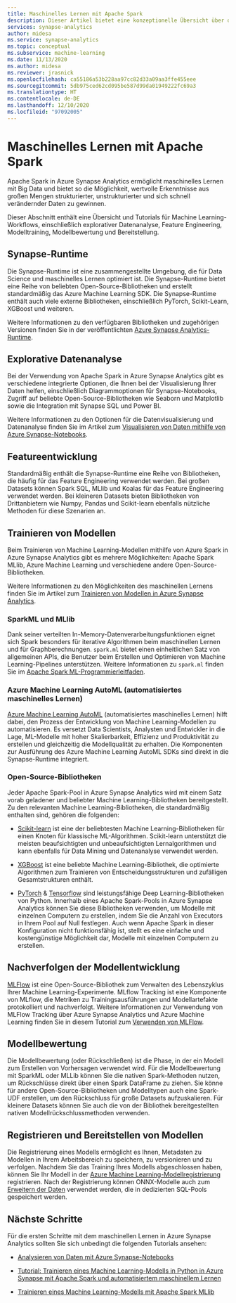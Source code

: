```yaml
---
title: Maschinelles Lernen mit Apache Spark
description: Dieser Artikel bietet eine konzeptionelle Übersicht über die durch Apache Spark on Azure Synapse Analytics verfügbaren Machine Learning- und Data Science-Funktionen.
services: synapse-analytics
author: midesa
ms.service: synapse-analytics
ms.topic: conceptual
ms.subservice: machine-learning
ms.date: 11/13/2020
ms.author: midesa
ms.reviewer: jrasnick
ms.openlocfilehash: ca55186a53b228aa97cc82d33a09aa3ffe455eee
ms.sourcegitcommit: 5db975ced62cd095be587d99da01949222fc69a3
ms.translationtype: HT
ms.contentlocale: de-DE
ms.lasthandoff: 12/10/2020
ms.locfileid: "97092005"
---
```

# <a name="machine-learning-with-apache-spark"></a>Maschinelles Lernen mit Apache Spark

Apache Spark in Azure Synapse Analytics ermöglicht maschinelles Lernen mit Big Data und bietet so die Möglichkeit, wertvolle Erkenntnisse aus großen Mengen strukturierter, unstrukturierter und sich schnell verändernder Daten zu gewinnen. 

Dieser Abschnitt enthält eine Übersicht und Tutorials für Machine Learning-Workflows, einschließlich explorativer Datenanalyse, Feature Engineering, Modelltraining, Modellbewertung und Bereitstellung.  

## <a name="synapse-runtime"></a>Synapse-Runtime 
Die Synapse-Runtime ist eine zusammengestellte Umgebung, die für Data Science und maschinelles Lernen optimiert ist. Die Synapse-Runtime bietet eine Reihe von beliebten Open-Source-Bibliotheken und erstellt standardmäßig das Azure Machine Learning SDK. Die Synapse-Runtime enthält auch viele externe Bibliotheken, einschließlich PyTorch, Scikit-Learn, XGBoost und weiteren.

Weitere Informationen zu den verfügbaren Bibliotheken und zugehörigen Versionen finden Sie in der veröffentlichten [Azure Synapse Analytics-Runtime](../spark/apache-spark-version-support.md).

## <a name="exploratory-data-analysis"></a>Explorative Datenanalyse
Bei der Verwendung von Apache Spark in Azure Synapse Analytics gibt es verschiedene integrierte Optionen, die Ihnen bei der Visualisierung Ihrer Daten helfen, einschließlich Diagrammoptionen für Synapse-Notebooks, Zugriff auf beliebte Open-Source-Bibliotheken wie Seaborn und Matplotlib sowie die Integration mit Synapse SQL und Power BI.

Weitere Informationen zu den Optionen für die Datenvisualisierung und Datenanalyse finden Sie im Artikel zum [Visualisieren von Daten mithilfe von Azure Synapse-Notebooks](../spark/apache-spark-data-visualization.md).

## <a name="feature-engineering"></a>Featureentwicklung
Standardmäßig enthält die Synapse-Runtime eine Reihe von Bibliotheken, die häufig für das Feature Engineering verwendet werden. Bei großen Datasets können Spark SQL, MLlib und Koalas für das Feature Engineering verwendet werden. Bei kleineren Datasets bieten Bibliotheken von Drittanbietern wie Numpy, Pandas und Scikit-learn ebenfalls nützliche Methoden für diese Szenarien an.

## <a name="train-models"></a>Trainieren von Modellen
Beim Trainieren von Machine Learning-Modellen mithilfe von Azure Spark in Azure Synapse Analytics gibt es mehrere Möglichkeiten: Apache Spark MLlib, Azure Machine Learning und verschiedene andere Open-Source-Bibliotheken. 

Weitere Informationen zu den Möglichkeiten des maschinellen Lernens finden Sie im Artikel zum [Trainieren von Modellen in Azure Synapse Analytics](../spark/apache-spark-machine-learning-training.md).

### <a name="sparkml-and-mllib"></a>SparkML und MLlib
Dank seiner verteilten In-Memory-Datenverarbeitungsfunktionen eignet sich Spark besonders für iterative Algorithmen beim maschinellen Lernen und für Graphberechnungen. ```spark.ml``` bietet einen einheitlichen Satz von allgemeinen APIs, die Benutzer beim Erstellen und Optimieren von Machine Learning-Pipelines unterstützen. Weitere Informationen zu ```spark.ml``` finden Sie im [Apache Spark ML-Programmierleitfaden](https://spark.apache.org/docs/1.2.2/ml-guide.html).

### <a name="azure-machine-learning-automated-ml"></a>Azure Machine Learning AutoML (automatisiertes maschinelles Lernen)
[Azure Machine Learning AutoML](https://docs.microsoft.com/azure/machine-learning/concept-automated-ml) (automatisiertes maschinelles Lernen) hilft dabei, den Prozess der Entwicklung von Machine Learning-Modellen zu automatisieren. Es versetzt Data Scientists, Analysten und Entwickler in die Lage, ML-Modelle mit hoher Skalierbarkeit, Effizienz und Produktivität zu erstellen und gleichzeitig die Modellqualität zu erhalten. Die Komponenten zur Ausführung des Azure Machine Learning AutoML SDKs sind direkt in die Synapse-Runtime integriert.

### <a name="open-source-libraries"></a>Open-Source-Bibliotheken
Jeder Apache Spark-Pool in Azure Synapse Analytics wird mit einem Satz vorab geladener und beliebter Machine Learning-Bibliotheken bereitgestellt.  Zu den relevanten Machine Learning-Bibliotheken, die standardmäßig enthalten sind, gehören die folgenden:

- [Scikit-learn](https://scikit-learn.org/stable/index.html) ist eine der beliebtesten Machine Learning-Bibliotheken für einen Knoten für klassische ML-Algorithmen. Scikit-learn unterstützt die meisten beaufsichtigten und unbeaufsichtigten Lernalgorithmen und kann ebenfalls für Data Mining und Datenanalyse verwendet werden.
  
- [XGBoost](https://xgboost.readthedocs.io/en/latest/) ist eine beliebte Machine Learning-Bibliothek, die optimierte Algorithmen zum Trainieren von Entscheidungsstrukturen und zufälligen Gesamtstrukturen enthält. 
  
- [PyTorch](https://pytorch.org/) & [Tensorflow](https://www.tensorflow.org/) sind leistungsfähige Deep Learning-Bibliotheken von Python. Innerhalb eines Apache Spark-Pools in Azure Synapse Analytics können Sie diese Bibliotheken verwenden, um Modelle mit einzelnen Computern zu erstellen, indem Sie die Anzahl von Executors in Ihrem Pool auf Null festlegen. Auch wenn Apache Spark in dieser Konfiguration nicht funktionsfähig ist, stellt es eine einfache und kostengünstige Möglichkeit dar, Modelle mit einzelnen Computern zu erstellen.

## <a name="track-model-development"></a>Nachverfolgen der Modellentwicklung
[MLFlow](https://www.mlflow.org/) ist eine Open-Source-Bibliothek zum Verwalten des Lebenszyklus Ihrer Machine Learning-Experimente. MLflow Tracking ist eine Komponente von MLflow, die Metriken zu Trainingsausführungen und Modellartefakte protokolliert und nachverfolgt. Weitere Informationen zur Verwendung von MLFlow Tracking über Azure Synapse Analytics und Azure Machine Learning finden Sie in diesem Tutorial zum [Verwenden von MLFlow](https://docs.microsoft.com/azure/machine-learning/how-to-use-mlflow).

## <a name="model-scoring"></a>Modellbewertung
Die Modellbewertung (oder Rückschließen) ist die Phase, in der ein Modell zum Erstellen von Vorhersagen verwendet wird. Für die Modellbewertung mit SparkML oder MLLib können Sie die nativen Spark-Methoden nutzen, um Rückschlüsse direkt über einen Spark DataFrame zu ziehen. Sie könne für andere Open-Source-Bibliotheken und Modelltypen auch eine Spark-UDF erstellen, um den Rückschluss für große Datasets aufzuskalieren. Für kleinere Datasets können Sie auch die von der Bibliothek bereitgestellten nativen Modellrückschlussmethoden verwenden.

## <a name="register-and-serve-models"></a>Registrieren und Bereitstellen von Modellen
Die Registrierung eines Modells ermöglicht es Ihnen, Metadaten zu Modellen in Ihrem Arbeitsbereich zu speichern, zu versionieren und zu verfolgen. Nachdem Sie das Training Ihres Modells abgeschlossen haben, können Sie Ihr Modell in der [Azure Machine Learning-Modellregistrierung](https://docs.microsoft.com/azure/machine-learning/concept-model-management-and-deployment#register-package-and-deploy-models-from-anywhere) registrieren. Nach der Registrierung können ONNX-Modelle auch zum [Erweitern der Daten](../machine-learning/tutorial-sql-pool-model-scoring-wizard.md) verwendet werden, die in dedizierten SQL-Pools gespeichert werden.

## <a name="next-steps"></a>Nächste Schritte
Für die ersten Schritte mit dem maschinellen Lernen in Azure Synapse Analytics sollten Sie sich unbedingt die folgenden Tutorials ansehen:
- [Analysieren von Daten mit Azure Synapse-Notebooks](../spark/apache-spark-data-visualization-tutorial.md)

- [Tutorial: Trainieren eines Machine Learning-Modells in Python in Azure Synapse mit Apache Spark und automatisiertem maschinellem Lernen](../spark/apache-spark-azure-machine-learning-tutorial.md)

- [Trainieren eines Machine Learning-Modells mit Apache Spark MLlib](../spark/apache-spark-machine-learning-mllib-notebook.md)
  